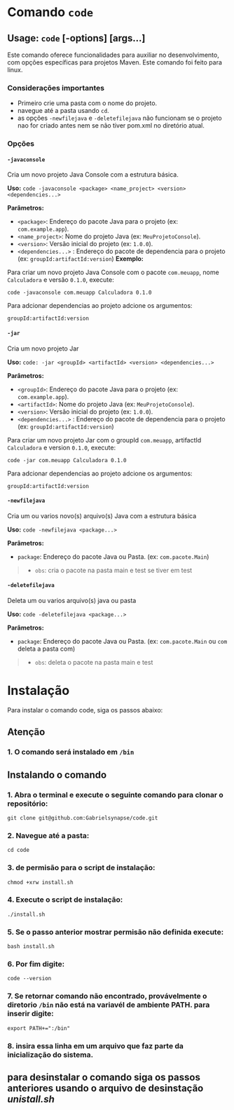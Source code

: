 # Comando `code`

## Usage: `code` [-options] [args...]

Este comando oferece funcionalidades para auxiliar no desenvolvimento, com opções específicas para projetos Maven.
Este comando foi feito para linux.

### Considerações importantes
* Primeiro crie uma pasta com o nome do projeto.
* navegue até a pasta usando `cd`.
* as opções `-newfilejava` e `-deletefilejava` não funcionam se o projeto nao for criado antes nem se não tiver pom.xml no diretório atual.

### Opções

#### `-javaconsole`
Cria um novo projeto Java Console com a estrutura básica.

**Uso:** `code -javaconsole <package> <name_project> <version> <dependencies...>`

**Parâmetros:**

* `<package>`: Endereço do pacote Java para o projeto (ex: `com.example.app`).
* `<name_project>`: Nome do projeto Java (ex: `MeuProjetoConsole`).
* `<version>`: Versão inicial do projeto (ex: `1.0.0`).
* `<dependencies...>` : Endereço do pacote de dependencia para o projeto (ex: `groupId:artifactId:version`)
**Exemplo:**

Para criar um novo projeto Java Console com o pacote `com.meuapp`, nome `Calculadora` e versão `0.1.0`, execute:

```code -javaconsole com.meuapp Calculadora 0.1.0```

Para adcionar dependencias ao projeto adcione os argumentos:

```groupId:artifactId:version```

#### `-jar`
Cria um novo projeto Jar

**Uso:** `code: -jar <groupId> <artifactId> <version> <dependencies...>`

**Parâmetros:**

* `<groupId>`: Endereço do pacote Java para o projeto (ex: `com.example.app`).
* `<artifactId>`: Nome do projeto Java (ex: `MeuProjetoConsole`).
* `<version>`: Versão inicial do projeto (ex: `1.0.0`).
* `<dependencies...>` : Endereço do pacote de dependencia para o projeto (ex: `groupId:artifactId:version`)

Para criar um novo projeto Jar com o groupId `com.meuapp`, artifactId `Calculadora` e version `0.1.0`, execute:

```code -jar com.meuapp Calculadora 0.1.0```

Para adcionar dependencias ao projeto adcione os argumentos:

```groupId:artifactId:version```

#### `-newfilejava`
Cria um ou varios novo(s) arquivo(s) Java com a estrutura básica

**Uso:** `code -newfilejava <package...>`

**Parâmetros:**

* `package`: Endereço do pacote Java ou Pasta. (ex: `com.pacote.Main`)
> * `obs`: cria o pacote na pasta main e test se tiver em test

#### `-deletefilejava`
Deleta um ou varios arquivo(s) java ou pasta

**Uso:** `code -deletefilejava <package...>`

**Parâmetros:**

* `package`: Endereço do pacote Java ou Pasta. (ex: `com.pacote.Main` ou `com` deleta a pasta com)
> * `obs`: deleta o pacote na pasta main e test

# Instalação

Para instalar o comando code, siga os passos abaixo:

## Atenção
### 1. O comando será instalado em `/bin`

## Instalando o comando
### 1. Abra o terminal e execute o seguinte comando para clonar o repositório:
	git clone git@github.com:Gabrielsynapse/code.git

### 2. Navegue até a pasta:
	cd code

### 3. de permisão para o script de instalação:
	chmod +xrw install.sh

### 4. Execute o script de instalação:
	./install.sh

### 5. Se o passo anterior mostrar permisão não definida execute:
	bash install.sh

### 6. Por fim digite:
	code --version

### 7. Se retornar comando não encontrado, provávelmente o diretorio `/bin` não está na variavél de ambiente PATH. para inserir digite:
	export PATH+=":/bin"

### 8. insira essa linha em um arquivo que faz parte da inicialização do sistema.

## para desinstalar o comando siga os passos anteriores usando o arquivo de desinstação *unistall.sh*
